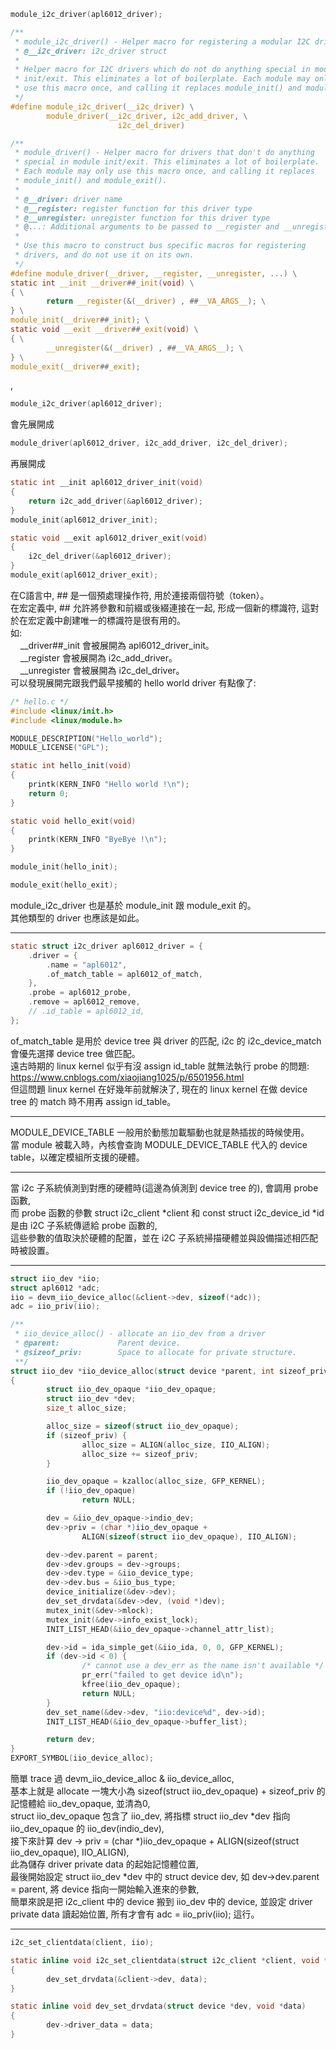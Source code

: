 ```c
module_i2c_driver(apl6012_driver);
```
```c
/**
 * module_i2c_driver() - Helper macro for registering a modular I2C driver
 * @__i2c_driver: i2c_driver struct
 *
 * Helper macro for I2C drivers which do not do anything special in module
 * init/exit. This eliminates a lot of boilerplate. Each module may only
 * use this macro once, and calling it replaces module_init() and module_exit()
 */
#define module_i2c_driver(__i2c_driver) \
        module_driver(__i2c_driver, i2c_add_driver, \
                        i2c_del_driver)
```
```c
/**
 * module_driver() - Helper macro for drivers that don't do anything
 * special in module init/exit. This eliminates a lot of boilerplate.
 * Each module may only use this macro once, and calling it replaces
 * module_init() and module_exit().
 *
 * @__driver: driver name
 * @__register: register function for this driver type
 * @__unregister: unregister function for this driver type
 * @...: Additional arguments to be passed to __register and __unregister.
 *
 * Use this macro to construct bus specific macros for registering
 * drivers, and do not use it on its own.
 */
#define module_driver(__driver, __register, __unregister, ...) \
static int __init __driver##_init(void) \
{ \
        return __register(&(__driver) , ##__VA_ARGS__); \
} \
module_init(__driver##_init); \
static void __exit __driver##_exit(void) \
{ \
        __unregister(&(__driver) , ##__VA_ARGS__); \
} \
module_exit(__driver##_exit);
```
,  
```c
module_i2c_driver(apl6012_driver);
```
會先展開成
```c
module_driver(apl6012_driver, i2c_add_driver, i2c_del_driver);
```
再展開成
```c
static int __init apl6012_driver_init(void)
{
    return i2c_add_driver(&apl6012_driver);
}
module_init(apl6012_driver_init);

static void __exit apl6012_driver_exit(void)
{
    i2c_del_driver(&apl6012_driver);
}
module_exit(apl6012_driver_exit);
```
在C語言中, ## 是一個預處理操作符, 用於連接兩個符號（token）。  
在宏定義中, ## 允許將參數和前綴或後綴連接在一起, 形成一個新的標識符, 這對於在宏定義中創建唯一的標識符是很有用的。  
如:  
&nbsp;&nbsp;&nbsp;&nbsp;__driver##_init 會被展開為 apl6012_driver_init。  
&nbsp;&nbsp;&nbsp;&nbsp;__register 會被展開為 i2c_add_driver。  
&nbsp;&nbsp;&nbsp;&nbsp;__unregister 會被展開為 i2c_del_driver。  
可以發現展開完跟我們最早接觸的 hello world driver 有點像了:
```c
/* hello.c */
#include <linux/init.h>
#include <linux/module.h>

MODULE_DESCRIPTION("Hello_world");
MODULE_LICENSE("GPL");

static int hello_init(void)
{
    printk(KERN_INFO "Hello world !\n");
    return 0;
}

static void hello_exit(void)
{
    printk(KERN_INFO "ByeBye !\n");
}

module_init(hello_init);

module_exit(hello_exit);
```
module_i2c_driver 也是基於 module_init 跟 module_exit 的。  
其他類型的 driver 也應該是如此。  
  
-------------------------------------------------------------  

```c
static struct i2c_driver apl6012_driver = {
	.driver = {
		.name = "apl6012",
		.of_match_table = apl6012_of_match,
	},
	.probe = apl6012_probe,
	.remove = apl6012_remove,
	// .id_table = apl6012_id,
};
```
of_match_table 是用於 device tree 與 driver 的匹配, i2c 的 i2c_device_match 會優先選擇 device tree 做匹配。  
遠古時期的 linux kernel 似乎有沒 assign id_table 就無法執行 probe 的問題:  
https://www.cnblogs.com/xiaojiang1025/p/6501956.html  
但這問題 linux kernel 在好幾年前就解決了, 現在的 linux kernel 在做 device tree 的 match 時不用再 assign id_table。  
  
-------------------------------------------------------------  
  
MODULE_DEVICE_TABLE 一般用於動態加載驅動也就是熱插拔的時候使用。  
當 module 被載入時，內核會查詢 MODULE_DEVICE_TABLE 代入的 device table，以確定模組所支援的硬體。
  
-------------------------------------------------------------  
  
當 i2c 子系統偵測到對應的硬體時(這邊為偵測到 device tree 的), 會調用 probe 函數,  
而 probe 函數的參數 struct i2c_client *client 和 const struct i2c_device_id *id 是由 i2C 子系統傳遞給 probe 函數的,  
這些參數的值取決於硬體的配置，並在 i2C 子系統掃描硬體並與設備描述相匹配時被設置。  
  
-------------------------------------------------------------  

```c
struct iio_dev *iio;
struct apl6012 *adc;
iio = devm_iio_device_alloc(&client->dev, sizeof(*adc));
adc = iio_priv(iio);
```
```c
/**
 * iio_device_alloc() - allocate an iio_dev from a driver
 * @parent:             Parent device.
 * @sizeof_priv:        Space to allocate for private structure.
 **/
struct iio_dev *iio_device_alloc(struct device *parent, int sizeof_priv)
{
        struct iio_dev_opaque *iio_dev_opaque;
        struct iio_dev *dev;
        size_t alloc_size;

        alloc_size = sizeof(struct iio_dev_opaque);
        if (sizeof_priv) { 
                alloc_size = ALIGN(alloc_size, IIO_ALIGN);
                alloc_size += sizeof_priv;
        }

        iio_dev_opaque = kzalloc(alloc_size, GFP_KERNEL);
        if (!iio_dev_opaque)
                return NULL;

        dev = &iio_dev_opaque->indio_dev;
        dev->priv = (char *)iio_dev_opaque +
                ALIGN(sizeof(struct iio_dev_opaque), IIO_ALIGN);

        dev->dev.parent = parent;
        dev->dev.groups = dev->groups;
        dev->dev.type = &iio_device_type;
        dev->dev.bus = &iio_bus_type;
        device_initialize(&dev->dev);
        dev_set_drvdata(&dev->dev, (void *)dev);
        mutex_init(&dev->mlock);
        mutex_init(&dev->info_exist_lock);
        INIT_LIST_HEAD(&iio_dev_opaque->channel_attr_list);

        dev->id = ida_simple_get(&iio_ida, 0, 0, GFP_KERNEL);
        if (dev->id < 0) {
                /* cannot use a dev_err as the name isn't available */
                pr_err("failed to get device id\n");
                kfree(iio_dev_opaque);
                return NULL;
        }
        dev_set_name(&dev->dev, "iio:device%d", dev->id);
        INIT_LIST_HEAD(&iio_dev_opaque->buffer_list);

        return dev;
}
EXPORT_SYMBOL(iio_device_alloc);
```
簡單 trace 過 devm_iio_device_alloc & iio_device_alloc,  
基本上就是 allocate 一塊大小為 sizeof(struct iio_dev_opaque) + sizeof_priv 的記憶體給 iio_dev_opaque, 並清為0,  
struct iio_dev_opaque 包含了 iio_dev, 將指標 struct iio_dev *dev 指向 iio_dev_opaque 的 iio_dev(indio_dev),  
接下來計算 dev -> priv = (char *)iio_dev_opaque + ALIGN(sizeof(struct iio_dev_opaque), IIO_ALIGN),  
此為儲存 driver private data 的起始記憶體位置,  
最後開始設定 struct iio_dev *dev 中的 struct device dev, 如 dev->dev.parent = parent, 將 device 指向一開始輸入進來的參數,  
簡單來說是把 i2c_client 中的 device 搬到 iio_dev 中的 device, 並設定 driver private data 讀起始位置, 所有才會有 adc = iio_priv(iio); 這行。  
  
-------------------------------------------------------------  

```c
i2c_set_clientdata(client, iio);
```
```c
static inline void i2c_set_clientdata(struct i2c_client *client, void *data)
{               
        dev_set_drvdata(&client->dev, data);
}
```
```c
static inline void dev_set_drvdata(struct device *dev, void *data)
{               
        dev->driver_data = data;
}
```
